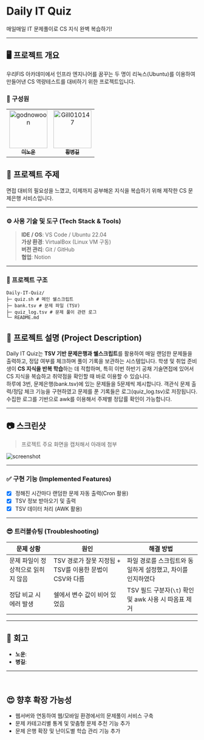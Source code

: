 # Daily IT Quiz
 매일매일 IT 문제풀이로 CS 지식 완벽 복습하기!

---

## 🖥️ 프로젝트 개요
우리FIS 아카데미에서 인프라 엔지니어를 꿈꾸는 두 명이 리눅스(Ubuntu)를 이용하여 만들어낸 CS 역량테스트를 대비하기 위한 프로젝트입니다.
### 👥 구성원
<table align="center">
  <tr>
    <td align="center">
       <a href="https://github.com/GodNowoon">
        <img src="https://github.com/GodNowoon.png" width="100px;" alt="godnowoon"/><br />
        <sub><b>이노운</b></sub>
      </a>
    </td>
    <td align="center">
      <a href="https://github.com/Gill010147">
        <img src="https://github.com/Gill010147.png" width="100px;" alt="Gill010147"/><br />
        <sub><b>황병길</b></sub>
      </a>
    </td>
  </tr>
</table>

## 📝 프로젝트 주제
면접 대비의 필요성을 느꼈고, 이제까지 공부해온 지식을 복습하기 위해 제작한 CS 문제은행 서비스입니다.

---

### ⚙ 사용 기술 및 도구 (Tech Stack & Tools)

> **IDE / OS**: VS Code / Ubuntu 22.04 <br>
> **가상 환경**: VirtualBox (Linux VM 구동) <br>
> **버전 관리**: Git / GitHub <br>
> **협업**: Notion <br>

---

### 📝 프로젝트 구조
```
Daily-IT-Quiz/
├─ quiz.sh # 메인 쉘스크립트
├─ bank.tsv # 문제 파일 (TSV)
├─ quiz_log.tsv # 문제 풀이 관련 로그
└─ README.md
```

## 📂 프로젝트 설명 (Project Description)

Daily IT Quiz는 **TSV 기반 문제은행과 쉘스크립트**를 활용하여 매일 랜덤한 문제들을 출력하고, 정답 여부를 체크하며 풀이 기록을 보관하는 시스템입니다. 학생 및 취업 준비생이 **CS 지식을 반복 학습**하는 데 적합하며, 특히 이번 하반기 공채 기술면접에 있어서 CS 지식을 복습하고 취약점을 확인할 때 바로 이용할 수 있습니다.<br>
하루에 3번, 문제은행(bank.tsv)에 있는 문제들을 5문제씩 제시합니다. 객관식 문제 출력/정답 체크 기능을 구현하였고 문제를 푼 기록들은 로그(quiz_log.tsv)로 저장됩니다. <br>
수집한 로그를 기반으로 awk를 이용해서 주제별 정답률 확인이 가능합니다. <br>

---

## 📷 스크린샷

> 프로젝트 주요 화면을 캡처해서 아래에 첨부

![screenshot](./screenshot.png)

---

### ✅ 구현 기능 (Implemented Features)

- [x] 정해진 시간마다 랜덤한 문제 자동 출력(Cron 활용)
- [x] TSV 정보 받아오기 및 출력
- [x] TSV 데이터 처리 (AWK 활용)

---

### 😎 트러블슈팅 (Troubleshooting)

| 문제 상황 | 원인 | 해결 방법 |
|-----------|------|-----------|
| 문제 파일이 정상적으로 읽히지 않음 | TSV 경로가 잘못 지정됨 + TSV를 이용한 문법이 CSV와 다름 | 파일 경로를 스크립트와 동일하게 설정했고, 차이를 인지하였다 |
| 정답 비교 시 에러 발생 | 쉘에서 변수 값이 비어 있었음 | TSV 필드 구분자(`\t`) 확인 및 awk 사용 시 따옴표 제거 |

---

## 🧠 회고

- **노운**: 
- **병길**: 

---


<br>


## 😍 향후 확장 가능성

-  웹서버와 연동하여 웹/모바일 환경에서의 문제풀이 서비스 구축  
- 문제 카테고리별 통계 및 맞춤형 문제 추천 기능 추가  
- 문제 은행 확장 및 난이도별 학습 관리 기능 추가

